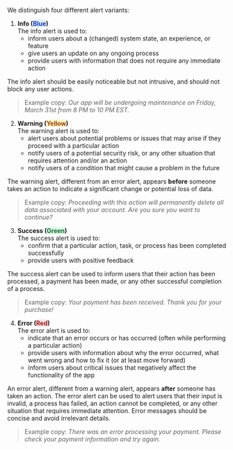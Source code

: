 We distinguish four different alert variants:

1. **Info (<mark style="background-color: #dbeafe;"><font color="#1e40af">Blue</font></mark>)**<br>
  The info alert is used to:
     - inform users about a (changed) system state, an experience, or feature
     - give users an update on any ongoing process
     - provide users with information that does not require any immediate action<br>

  The info alert should be easily noticeable but not intrusive, and should not block any user actions.

  > Example copy: *Our app will be undergoing maintenance on Friday, March 31st from 8 PM to 10 PM EST.*


2. **Warning (<mark style="background-color: #fef3c7;"><font color="#92400e">Yellow</font></mark>)**<br>
  The warning alert is used to:
     - alert users about potential problems or issues that may arise if they proceed with a particular action
     - notify users of a potential security risk, or any other situation that requires attention and/or an action
     - notify users of a condition that might cause a problem in the future

  The warning alert, different from an error alert, appears **before** someone takes an action to indicate a significant change or potential loss of data.

  > Example copy: *Proceeding with this action will permanently delete all data associated with your account. Are you sure you want to continue?*


3. **Success (<mark style="background-color: #dcfce7;"><font color="#166534">Green</font></mark>)**<br>
  The success alert is used to:
     - confirm that a particular action, task, or process has been completed successfully
     - provide users with positive feedback

  The success alert can be used to inform users that their action has been processed, a payment has been made, or any other successful completion of a process.

  > Example copy: *Your payment has been received. Thank you for your purchase!*


4. **Error (<mark style="background-color: #fee2e2;"><font color="#991b1b">Red</font></mark>)**<br>
  The error alert is used to:
     - indicate that an error occurs or has occurred (often while performing a particular action)
     - provide users with information about why the error occurred, what went wrong and how to fix it (or at least move forward)
     - inform users about critical issues that negatively affect the functionality of the app

  An error alert, different from a warning alert, appears **after** someone has taken an action. The error alert can be used to alert users that their input is invalid, a process has failed, an action cannot be completed, or any other situation that requires immediate attention. Error messages should be concise and avoid irrelevant details.

  > Example copy: *There was an error processing your payment. Please check your payment information and try again.*
